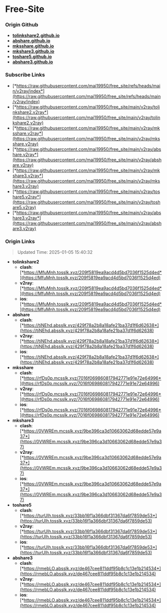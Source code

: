 # Free-Site

### Origin Github

- [**tolinkshare2.github.io**](https://github.com/tolinkshare2/tolinkshare2.github.io)
- [**abshare.github.io**](https://github.com/abshare/abshare.github.io)
- [**mksshare.github.io**](https://github.com/mksshare/mksshare.github.io)
- [**mkshare3.github.io**](https://github.com/mkshare3/mkshare3.github.io)
- [**toshare5.github.io**](https://github.com/toshare5/toshare5.github.io)
- [**abshare3.github.io**](https://github.com/abshare3/abshare3.github.io)

### Subscribe Links

- [*https://raw.githubusercontent.com/mai19950/free_site/refs/heads/main/v2ray/index*](https://raw.githubusercontent.com/mai19950/free_site/refs/heads/main/v2ray/index)
- [*https://raw.githubusercontent.com/mai19950/free_site/main/v2ray/tolinkshare2.v2ray*](https://raw.githubusercontent.com/mai19950/free_site/main/v2ray/tolinkshare2.v2ray)
- [*https://raw.githubusercontent.com/mai19950/free_site/main/v2ray/mksshare.v2ray*](https://raw.githubusercontent.com/mai19950/free_site/main/v2ray/mksshare.v2ray)
- [*https://raw.githubusercontent.com/mai19950/free_site/main/v2ray/abshare.v2ray*](https://raw.githubusercontent.com/mai19950/free_site/main/v2ray/abshare.v2ray)
- [*https://raw.githubusercontent.com/mai19950/free_site/main/v2ray/mkshare3.v2ray*](https://raw.githubusercontent.com/mai19950/free_site/main/v2ray/mkshare3.v2ray)
- [*https://raw.githubusercontent.com/mai19950/free_site/main/v2ray/toshare5.v2ray*](https://raw.githubusercontent.com/mai19950/free_site/main/v2ray/toshare5.v2ray)
- [*https://raw.githubusercontent.com/mai19950/free_site/main/v2ray/abshare3.v2ray*](https://raw.githubusercontent.com/mai19950/free_site/main/v2ray/abshare3.v2ray)

### Origin Links

> Updated Time: 2025-01-05 15:40:32

- **tolinkshare2**
  - **clash**: [*https://MfuMnh.tosslk.xyz/209f5819ea9acd4d5bd7036f1525d4ed*](https://MfuMnh.tosslk.xyz/209f5819ea9acd4d5bd7036f1525d4ed)
  - **v2ray**: [*https://MfuMnh.tosslk.xyz/209f5819ea9acd4d5bd7036f1525d4ed*](https://MfuMnh.tosslk.xyz/209f5819ea9acd4d5bd7036f1525d4ed)
  - **ios**: [*https://MfuMnh.tosslk.xyz/209f5819ea9acd4d5bd7036f1525d4ed*](https://MfuMnh.tosslk.xyz/209f5819ea9acd4d5bd7036f1525d4ed)
- **abshare**
  - **clash**: [*https://tiNEhd.absslk.xyz/429f78a2b8a18afe21ba37d1f6d62638*](https://tiNEhd.absslk.xyz/429f78a2b8a18afe21ba37d1f6d62638)
  - **v2ray**: [*https://tiNEhd.absslk.xyz/429f78a2b8a18afe21ba37d1f6d62638*](https://tiNEhd.absslk.xyz/429f78a2b8a18afe21ba37d1f6d62638)
  - **ios**: [*https://tiNEhd.absslk.xyz/429f78a2b8a18afe21ba37d1f6d62638*](https://tiNEhd.absslk.xyz/429f78a2b8a18afe21ba37d1f6d62638)
- **mksshare**
  - **clash**: [*https://rfDs0p.mcsslk.xyz/7016f069860817942771e91e72e64996*](https://rfDs0p.mcsslk.xyz/7016f069860817942771e91e72e64996)
  - **v2ray**: [*https://rfDs0p.mcsslk.xyz/7016f069860817942771e91e72e64996*](https://rfDs0p.mcsslk.xyz/7016f069860817942771e91e72e64996)
  - **ios**: [*https://rfDs0p.mcsslk.xyz/7016f069860817942771e91e72e64996*](https://rfDs0p.mcsslk.xyz/7016f069860817942771e91e72e64996)
- **mkshare3**
  - **clash**: [*https://0VWREm.mcsslk.xyz/9be396ca3d10663062d68edde57e9a37*](https://0VWREm.mcsslk.xyz/9be396ca3d10663062d68edde57e9a37)
  - **v2ray**: [*https://0VWREm.mcsslk.xyz/9be396ca3d10663062d68edde57e9a37*](https://0VWREm.mcsslk.xyz/9be396ca3d10663062d68edde57e9a37)
  - **ios**: [*https://0VWREm.mcsslk.xyz/9be396ca3d10663062d68edde57e9a37*](https://0VWREm.mcsslk.xyz/9be396ca3d10663062d68edde57e9a37)
- **toshare5**
  - **clash**: [*https://turUlh.tosslk.xyz/33bb16f1a366dbf31367da6f7859de53*](https://turUlh.tosslk.xyz/33bb16f1a366dbf31367da6f7859de53)
  - **v2ray**: [*https://turUlh.tosslk.xyz/33bb16f1a366dbf31367da6f7859de53*](https://turUlh.tosslk.xyz/33bb16f1a366dbf31367da6f7859de53)
  - **ios**: [*https://turUlh.tosslk.xyz/33bb16f1a366dbf31367da6f7859de53*](https://turUlh.tosslk.xyz/33bb16f1a366dbf31367da6f7859de53)
- **abshare3**
  - **clash**: [*https://rmebLO.absslk.xyz/de467cee811ddf95b8c1c13e1b214534*](https://rmebLO.absslk.xyz/de467cee811ddf95b8c1c13e1b214534)
  - **v2ray**: [*https://rmebLO.absslk.xyz/de467cee811ddf95b8c1c13e1b214534*](https://rmebLO.absslk.xyz/de467cee811ddf95b8c1c13e1b214534)
  - **ios**: [*https://rmebLO.absslk.xyz/de467cee811ddf95b8c1c13e1b214534*](https://rmebLO.absslk.xyz/de467cee811ddf95b8c1c13e1b214534)
